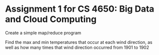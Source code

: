 # Assignment 1 for CS 4650: Big Data and Cloud Computing

Create a simple map/reduce program

Find the max and min temperatures that occur at each wind direction, as well as how many times that wind direction occurred from 1901 to 1902
